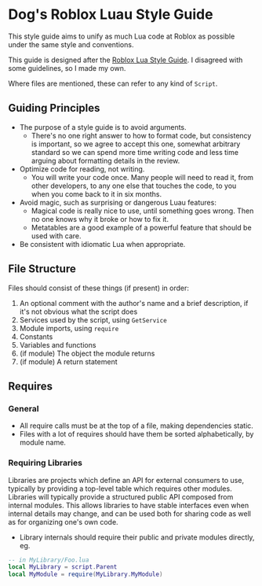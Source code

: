# Dog's Roblox Luau Style Guide

This style guide aims to unify as much Lua code at Roblox as possible under the same style and conventions.

This guide is designed after the [Roblox Lua Style Guide](https://roblox.github.io/lua-style-guide/). I disagreed with some guidelines, so I made my own.

Where files are mentioned, these can refer to any kind of `Script`.

## Guiding Principles

-  The purpose of a style guide is to avoid arguments.
    -  There's no one right answer to how to format code, but consistency is important, so we agree to accept this one, somewhat arbitrary standard so we can spend more time writing code and less time arguing about formatting details in the review.
-  Optimize code for reading, not writing.
    -  You will write your code once. Many people will need to read it, from other developers, to any one else that touches the code, to you when you come back to it in six months.
-  Avoid magic, such as surprising or dangerous Luau features:
    -  Magical code is really nice to use, until something goes wrong. Then no one knows why it broke or how to fix it.
    -  Metatables are a good example of a powerful feature that should be used with care.
-  Be consistent with idiomatic Lua when appropriate.

## File Structure
Files should consist of these things (if present) in order:

1. An optional comment with the author's name and a brief description, if it's not obvious what the script does
1. Services used by the script, using `GetService`
1. Module imports, using `require`
1. Constants
1. Variables and functions
1. (if module) The object the module returns
1. (if module) A return statement

## Requires
### General
- All require calls must be at the top of a file, making dependencies static.
- Files with a lot of requires should have them be sorted alphabetically, by module name.

### Requiring Libraries
Libraries are projects which define an API for external consumers to use, typically by providing a top-level table which requires other modules. Libraries will typically provide a structured public API composed from internal modules. This allows libraries to have stable interfaces even when internal details may change, and can be used both for sharing code as well as for organizing one's own code.
- Library internals should require their public and private modules directly, eg.
```lua
-- in MyLibrary/Foo.lua
local MyLibrary = script.Parent
local MyModule = require(MyLibrary.MyModule)
```